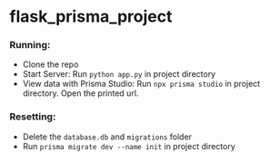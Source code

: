 # flask_prisma_project

### Running:
- Clone the repo
- Start Server: Run `python app.py` in project directory
- View data with Prisma Studio: Run `npx prisma studio` in project directory. Open the printed url.

### Resetting:
- Delete the `database.db` and `migrations` folder
- Run `prisma migrate dev --name init` in project directory